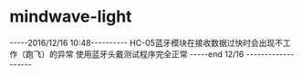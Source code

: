 ﻿# mindwave-light
-----2016/12/16 10:48----------
HC-05蓝牙模块在接收数据过快时会出现不工作（跑飞）的异常
使用蓝牙头戴测试程序完全正常
-----end 12/16 -------------------